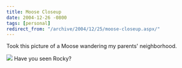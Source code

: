 ```yaml
---
title: Moose Closeup
date: 2004-12-26 -0800
tags: [personal]
redirect_from: "/archive/2004/12/25/moose-closeup.aspx/"
---
```


Took this picture of a Moose wandering my parents' neighborhood.

![](/images/MooseShot.jpg) Have you seen Rocky?

